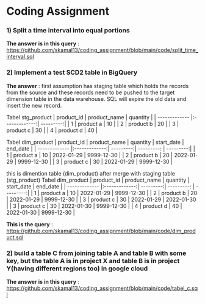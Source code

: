 # Coding Assignment

### 1) Split a time interval into equal portions
**The answer is in this query** : https://github.com/skamal13/coding_assignment/blob/main/code/split_time_interval.sql

### 2) Implement a test SCD2 table in BigQuery
**The answer** : 
first assumption has staging table which holds the records from the source and these records need to be pushed to the target dimension table in the data warehouse. SQL will expire the old data and insert the new record.

Tabel stg_product
| product_id    | product_name  | quantity  |
| ------------- |:-------------:| ---------:|
| 1             | product a     |   10      |
| 2             | product b     |   20      |
| 3             | product c     |   30      |
| 4             | product d     |   40      |

Tabel dim_product
| product_id    | product_name  | quantity  | start_date |  end_date  |
| ------------- |:-------------:| ---------:| ---------: |  ---------:|
| 1             | product a     |   10      | 2022-01-29 | 9999-12-30 |
| 2             | product b     |   20      | 2022-01-29 | 9999-12-30 |
| 3             | product c     |   30      | 2022-01-29 | 9999-12-30 |

this is dimention table (dim_product) after merge with staging table (stg_product)
Tabel dim_product
| product_id    | product_name  | quantity  | start_date |  end_date  |
| ------------- |:-------------:| ---------:| ---------: |  ---------:|
| 1             | product a     |   10      | 2022-01-29 | 9999-12-30 |
| 2             | product b     |   20      | 2022-01-29 | 9999-12-30 |
| 3             | product c     |   30      | 2022-01-29 | 2022-01-30 |
| 3             | product c     |   30      | 2022-01-30 | 9999-12-30 |
| 4             | product d     |   40      | 2022-01-30 | 9999-12-30 |

**This is the query** : https://github.com/skamal13/coding_assignment/blob/main/code/dim_product.sql

### 2) build a table C from joining table A and table B with some key, but the table A is in project X and table B is in project Y(having different regions too) in google cloud
**The answer is in this query** : https://github.com/skamal13/coding_assignment/blob/main/code/tabel_c.sql
